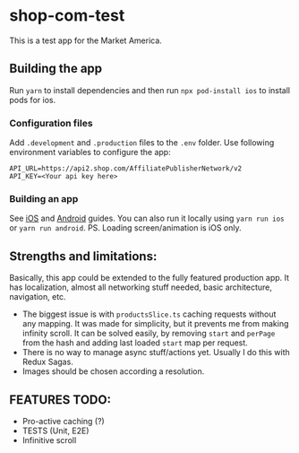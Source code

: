 # shop-com-test
This is a test app for the Market America. 

## Building the app
Run `yarn` to install dependencies and then run `npx pod-install ios` to install pods for ios.

### Configuration files
Add `.development` and `.production` files to the `.env` folder.
Use following environment variables to configure the app: 
```text
API_URL=https://api2.shop.com/AffiliatePublisherNetwork/v2
API_KEY=<Your api key here>
```

### Building an app
See [iOS](https://reactnative.dev/docs/publishing-to-app-store) and [Android](https://reactnative.dev/docs/signed-apk-android) guides.
You can also run it locally using `yarn run ios` or `yarn run android`.
PS. Loading screen/animation is iOS only. 

## Strengths and limitations:
Basically, this app could be extended to the fully featured production app. It has localization, almost all networking stuff 
needed, basic architecture, navigation, etc.
* The biggest issue is with `productsSlice.ts` caching requests without any mapping. It was made for simplicity,
but it prevents me from making infinity scroll. It can be solved easily, by removing `start` and `perPage` 
from the hash and adding last loaded `start` map per request. 
* There is no way to manage async stuff/actions yet. Usually I do this with Redux Sagas.  
* Images should be chosen according a resolution.


## FEATURES TODO:

* Pro-active caching (?)
* TESTS (Unit, E2E)
* Infinitive scroll
